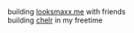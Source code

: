 building <a href="https://github.com/looksmaxxme">looksmaxx.me</a> with friends
<br/>
building <a href="https://github.com/hermesco">chelr</a> in my freetime
<br/>
